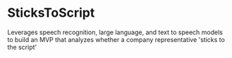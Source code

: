 # SticksToScript
Leverages speech recognition, large language, and text to speech models to build an MVP that analyzes whether a company representative 'sticks to the script'
